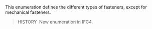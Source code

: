 ﻿This enumeration defines the different types of fasteners, except for mechanical fasteners.

> HISTORY&nbsp; New enumeration in IFC4.